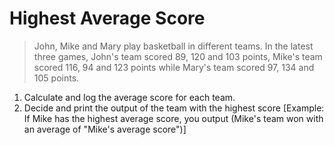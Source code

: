 # Highest Average Score

> John, Mike and Mary play basketball in different teams. In the latest three games, John's team scored 89, 120 and 103 points, Mike's team scored 116, 94 and 123 points while Mary's team scored 97, 134 and 105 points.

1.  Calculate and log the average score for each team.
2.  Decide and print the output of the team with the highest score [Example: If Mike has the highest average score, you output (Mike's team won with an average of "Mike's average score")]
